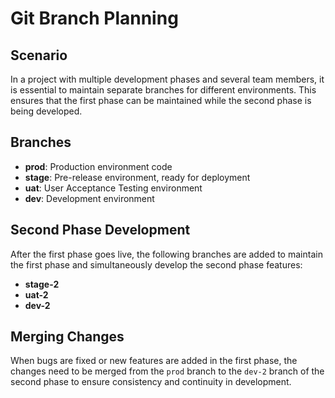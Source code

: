 # Git Branch Planning

## Scenario

In a project with multiple development phases and several team members, it is essential to maintain separate branches for different environments. This ensures that the first phase can be maintained while the second phase is being developed.

## Branches

- **prod**: Production environment code
- **stage**: Pre-release environment, ready for deployment
- **uat**: User Acceptance Testing environment
- **dev**: Development environment

## Second Phase Development

After the first phase goes live, the following branches are added to maintain the first phase and simultaneously develop the second phase features:

- **stage-2**
- **uat-2**
- **dev-2**

## Merging Changes

When bugs are fixed or new features are added in the first phase, the changes need to be merged from the `prod` branch to the `dev-2` branch of the second phase to ensure consistency and continuity in development.
